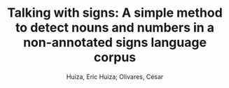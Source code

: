 ---
paperId: 3
author: Huiza, Eric Huiza; Olivares, César
publicationauthor: Huiza, E. et al.
title: "Talking with signs: A simple method to detect nouns and numbers in a non-annotated signs language corpus"
pdf: 3_CameraReady_03.pdf
poster: 3_poster_03.png
pitch: https://youtu.be/3D5Pp1jZtdQ
type: Poster
topic: Action Recognition
category: Full Paper
link: https://research.latinxinai.org/papers/cvpr/2021/pdf/3_CameraReady_03.pdf
conference: cvpr
year: 2021
tags: cvpr-2021
location: Virtual
---